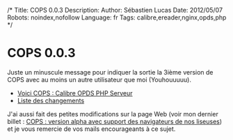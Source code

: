 /*
Title: COPS 0.0.3
Description: 
Author: Sébastien Lucas
Date: 2012/05/07
Robots: noindex,nofollow
Language: fr
Tags: calibre,ereader,nginx,opds,php
*/
# COPS 0.0.3

Juste un minuscule message pour indiquer la sortie la 3ième version de COPS avec au moins un autre utilisateur que moi (Youhouuuuu).
* [Voici COPS : Calibre OPDS PHP Serveur](/fr/oss/calibre-opds-php-server)
* [Liste des changements](/fr/oss/calibre-opds-php-server-changelog)

J'ai aussi fait des petites modifications sur la page Web (voir mon dernier billet : [COPS : version alpha avec support des navigateurs de nos liseuses](/blog/cops-eink-1)) et je vous remercie de vos mails encourageants à ce sujet.


